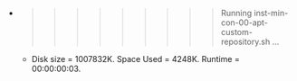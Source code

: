 * >>>>>>>>> Running inst-min-con-00-apt-custom-repository.sh ...
  * Disk size = 1007832K. Space Used = 4248K. Runtime = 00:00:00:03.
